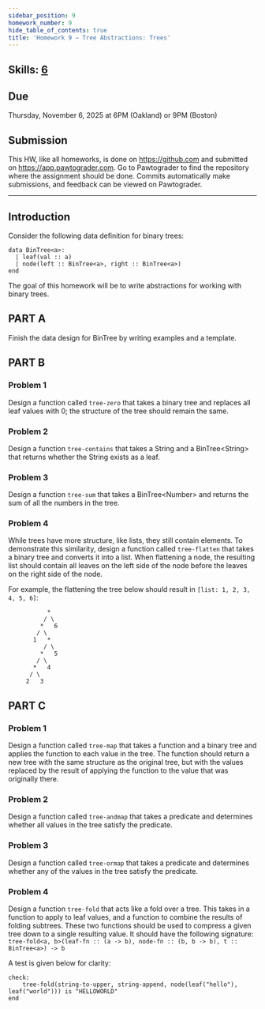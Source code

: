 ```yaml
---
sidebar_position: 9
homework_number: 9
hide_table_of_contents: true
title: 'Homework 9 — Tree Abstractions: Trees'
---
```


## Skills: [6](</skills/#(6)>)

## Due

Thursday, November 6, 2025 at 6PM (Oakland) or 9PM (Boston)

## Submission

This HW, like all homeworks, is done on https://github.com and submitted on https://app.pawtograder.com. Go to Pawtograder to find the repository where the assignment should be done. Commits automatically make submissions, and feedback can be viewed on Pawtograder.

______________________________________________________________________

## Introduction

Consider the following data definition for binary trees:

```pyret
data BinTree<a>:
  | leaf(val :: a)
  | node(left :: BinTree<a>, right :: BinTree<a>)
end
```

The goal of this homework will be to write abstractions for working with binary trees.

## PART A

Finish the data design for BinTree by writing examples and a template.

## PART B

### Problem 1

Design a function called `tree-zero` that takes a binary tree and replaces all leaf values with 0; the structure of the tree should remain the same.

### Problem 2

Design a function `tree-contains` that takes a String and a BinTree\<String> that returns whether the String exists as a leaf.

### Problem 3

Design a function `tree-sum` that takes a BinTree\<Number> and returns the sum of all the numbers in the tree.

### Problem 4

While trees have more structure, like lists, they still contain elements. To demonstrate this similarity, design a function called `tree-flatten` that takes a binary tree and converts it into a list. When flattening a node, the resulting list should contain all leaves on the left side of the node before the leaves on the right side of the node.

For example, the flattening the tree below should result in `[list: 1, 2, 3, 4, 5, 6]`:

```
           *
          / \
         *   6
        / \
       1   *
          / \
         *   5
        / \
       *   4
      / \
     2   3
```

## PART C

### Problem 1

Design a function called `tree-map` that takes a function and a binary tree and applies the function to each value in the tree. The function should return a new tree with the same structure as the original tree, but with the values replaced by the result of applying the function to the value that was originally there.

### Problem 2

Design a function called `tree-andmap` that takes a predicate and determines whether all values in the tree satisfy the predicate.

### Problem 3

Design a function called `tree-ormap` that takes a predicate and determines whether any of the values in the tree satisfy the predicate.

### Problem 4

Design a function `tree-fold` that acts like a fold over a tree. This takes in a function to apply to leaf values, and a function to combine the results of folding subtrees. These two functions should be used to compress a given tree down to a single resulting value. It should have the following signature: `tree-fold<a, b>(leaf-fn :: (a -> b), node-fn :: (b, b -> b), t :: BinTree<a>) -> b`

A test is given below for clarity:

```pyret
check:
    tree-fold(string-to-upper, string-append, node(leaf("hello"), leaf("world"))) is "HELLOWORLD"
end
```
